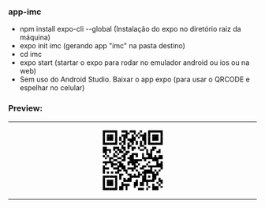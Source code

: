 ### app-imc
* npm install expo-cli --global (Instalação do expo no diretório raiz da máquina)<br>
* expo init imc (gerando app "imc" na pasta destino)<br>
* cd imc<br>
* expo start (startar o expo para rodar no emulador android ou ios ou na web)<br>
* Sem uso do Android Studio. Baixar o app expo (para usar o QRCODE e espelhar no celular)<br>
### Preview:
<hr> 
     <p align="center">
     <img src="./image/qrcode-imc.png" width="25%" alt="fullstack-igti">
     </p>
<hr>
